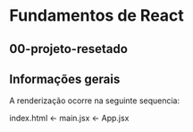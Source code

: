 # Fundamentos de React

## 00-projeto-resetado

## Informações gerais

A renderização ocorre na seguinte sequencia:

index.html <- main.jsx <- App.jsx


